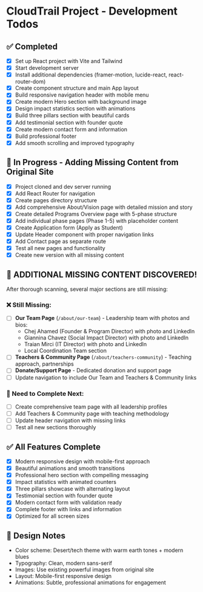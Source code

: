 # CloudTrail Project - Development Todos

## ✅ Completed
- [x] Set up React project with Vite and Tailwind
- [x] Start development server
- [x] Install additional dependencies (framer-motion, lucide-react, react-router-dom)
- [x] Create component structure and main App layout
- [x] Build responsive navigation header with mobile menu
- [x] Create modern Hero section with background image
- [x] Design impact statistics section with animations
- [x] Build three pillars section with beautiful cards
- [x] Add testimonial section with founder quote
- [x] Create modern contact form and information
- [x] Build professional footer
- [x] Add smooth scrolling and improved typography

## 🔄 In Progress - Adding Missing Content from Original Site
- [x] Project cloned and dev server running
- [x] Add React Router for navigation
- [x] Create pages directory structure
- [x] Add comprehensive About/Vision page with detailed mission and story
- [x] Create detailed Programs Overview page with 5-phase structure
- [x] Add individual phase pages (Phase 1-5) with placeholder content
- [x] Create Application form (Apply as Student)
- [x] Update Header component with proper navigation links
- [x] Add Contact page as separate route
- [x] Test all new pages and functionality
- [x] Create new version with all missing content

## 🚨 ADDITIONAL MISSING CONTENT DISCOVERED!
After thorough scanning, several major sections are still missing:

### ❌ Still Missing:
- [ ] **Our Team Page** (`/about/our-team`) - Leadership team with photos and bios:
  - Chej Ahamed (Founder & Program Director) with photo and LinkedIn
  - Giannina Chavez (Social Impact Director) with photo and LinkedIn
  - Traian Mirci (IT Director) with photo and LinkedIn
  - Local Coordination Team section
- [ ] **Teachers & Community Page** (`/about/teachers-community`) - Teaching approach, partnerships
- [ ] **Donate/Support Page** - Dedicated donation and support page
- [ ] Update navigation to include Our Team and Teachers & Community links

### 🔄 Need to Complete Next:
- [ ] Create comprehensive team page with all leadership profiles
- [ ] Add Teachers & Community page with teaching methodology
- [ ] Update header navigation with missing links
- [ ] Test all new sections thoroughly

## ✅ All Features Complete
- [x] Modern responsive design with mobile-first approach
- [x] Beautiful animations and smooth transitions
- [x] Professional hero section with compelling messaging
- [x] Impact statistics with animated counters
- [x] Three pillars showcase with alternating layout
- [x] Testimonial section with founder quote
- [x] Modern contact form with validation ready
- [x] Complete footer with links and information
- [x] Optimized for all screen sizes

## 🎨 Design Notes
- Color scheme: Desert/tech theme with warm earth tones + modern blues
- Typography: Clean, modern sans-serif
- Images: Use existing powerful images from original site
- Layout: Mobile-first responsive design
- Animations: Subtle, professional animations for engagement
